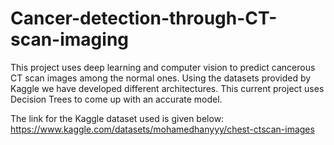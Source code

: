 # Cancer-detection-through-CT-scan-imaging
This project uses deep learning and computer vision to predict cancerous CT scan images among the normal ones. Using the datasets provided by Kaggle we have developed different architectures. This current project uses Decision Trees to come up with an accurate model. 

The link for the Kaggle dataset used is given below: https://www.kaggle.com/datasets/mohamedhanyyy/chest-ctscan-images
